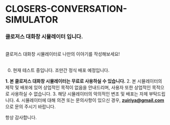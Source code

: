 # CLOSERS-CONVERSATION-SIMULATOR
<h3>클로저스 대화창 시뮬레이터 입니다.</h3>
  <br>
클로저스 대화창 시뮬레이터로 나만의 이야기를 작성해보세요!
<br>
<br>

0. 현재 테스트 중입니다. 조만간 정식 배포 예정입니다.

<strong>1. 본 클로저스 대화창 시뮬레이터는 무료로 사용하실 수 있습니다.</strong>
2. 본 시뮬레이터의 제작 및 배포에 있어 상업적인 목적이 없음을 안내드리며, 사용자 또한 상업적인 목적으로 사용하실 수 없습니다.
3. 해당 시뮬레이터의 악의적인 변조 및 배포는 자제 부탁드립니다.
4. 시뮬레이터에 대해 의견 또는 문의사항이 있으신 경우, <strong>zuiriya@gmail.com</strong>으로 문의 주시기 바랍니다.

항상 감사합니다.

